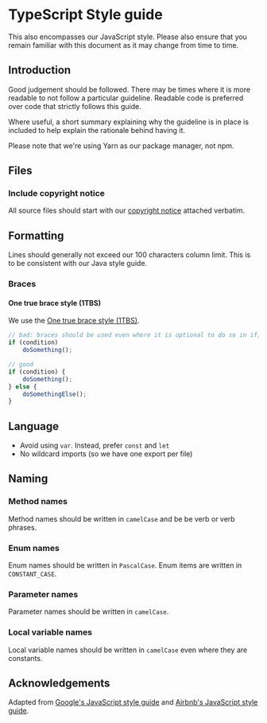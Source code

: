 # TypeScript Style guide

This also encompasses our JavaScript style. Please also ensure that you remain familiar with this document as it may change from time to time.

## Introduction

Good judgement should be followed. There may be times where it is more readable to not follow a particular guideline.
Readable code is preferred over code that strictly follows this guide.

Where useful, a short summary explaining why the guideline is in place is included to help explain the rationale behind having it.

Please note that we're using Yarn as our package manager, not npm.

## Files

### Include copyright notice

All source files should start with our [copyright notice](https://github.com/Project-Books/book-project/blob/react-login-558/COPYRIGHT) attached verbatim.

## Formatting

Lines should generally not exceed our 100 characters column limit. This is to be consistent with our Java style guide.

### Braces

#### One true brace style (1TBS)

We use the [One true brace style (1TBS)](https://en.wikipedia.org/wiki/Indentation_style#Variant:_1TBS_(OTBS)).

```ts
// bad: braces should be used even where it is optional to do so in if, else if, while and do statements
if (condition)
    doSomething();

// good
if (condition) {
    doSomething();
} else {
    doSomethingElse();
}
```

## Language

- Avoid using `var`. Instead, prefer `const` and `let`
- No wildcard imports (so we have one export per file)

## Naming

### Method names

Method names should be written in `camelCase` and be be verb or verb phrases.

### Enum names

Enum names should be written in `PascalCase`. Enum items are written in `CONSTANT_CASE`.

### Parameter names

Parameter names should be written in `camelCase`.

### Local variable names

Local variable names should be written in `camelCase` even where they are constants.

## Acknowledgements

Adapted from [Google's JavaScript style guide](https://google.github.io/styleguide/jsguide.html) and [Airbnb's JavaScript style guide](https://github.com/airbnb/javascript/blob/master/README.md).

